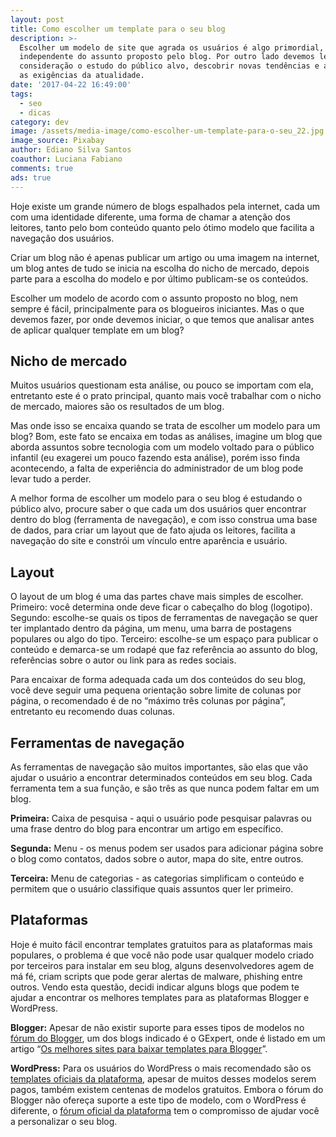 ```yaml
---
layout: post
title: Como escolher um template para o seu blog
description: >-
  Escolher um modelo de site que agrada os usuários é algo primordial,
  independente do assunto proposto pelo blog. Por outro lado devemos levar em
  consideração o estudo do público alvo, descobrir novas tendências e acompanhar
  as exigências da atualidade.
date: '2017-04-22 16:49:00'
tags:
  - seo
  - dicas
category: dev
image: /assets/media-image/como-escolher-um-template-para-o-seu_22.jpg
image_source: Pixabay
author: Ediano Silva Santos
coauthor: Luciana Fabiano
comments: true
ads: true
---
```

Hoje existe um grande número de blogs espalhados pela internet, cada um com uma identidade diferente, uma forma de chamar a atenção dos leitores, tanto pelo bom conteúdo quanto pelo ótimo modelo que facilita a navegação dos usuários.

Criar um blog não é apenas publicar um artigo ou uma imagem na internet, um blog antes de tudo se inicia na escolha do nicho de mercado, depois parte para a escolha do modelo e por último publicam-se os conteúdos.

Escolher um modelo de acordo com o assunto proposto no blog, nem sempre é fácil, principalmente para os blogueiros iniciantes. Mas o que devemos fazer, por onde devemos iniciar, o que temos que analisar antes de aplicar qualquer template em um blog?

## Nicho de mercado

Muitos usuários questionam esta análise, ou pouco se importam com ela, entretanto este é o prato principal, quanto mais você trabalhar com o nicho de mercado, maiores são os resultados de um blog.

Mas onde isso se encaixa quando se trata de escolher um modelo para um blog? Bom, este fato se encaixa em todas as análises, imagine um blog que aborda assuntos sobre tecnologia com um modelo voltado para o público infantil (eu exagerei um pouco fazendo esta análise), porém isso finda acontecendo, a falta de experiência do administrador de um blog pode levar tudo a perder.

A melhor forma de escolher um modelo para o seu blog é estudando o público alvo, procure saber o que cada um dos usuários quer encontrar dentro do blog (ferramenta de navegação), e com isso construa uma base de dados, para criar um layout que de fato ajuda os leitores, facilita a navegação do site e constrói um vínculo entre aparência e usuário.

## Layout

O layout de um blog é uma das partes chave mais simples de escolher. Primeiro: você determina onde deve ficar o cabeçalho do blog (logotipo). Segundo: escolhe-se quais os tipos de ferramentas de navegação se quer ter implantado dentro da página, um menu, uma barra de postagens populares ou algo do tipo. Terceiro: escolhe-se um espaço para publicar o conteúdo e demarca-se um rodapé que faz referência ao assunto do blog, referências sobre o autor ou link para as redes sociais.

Para encaixar de forma adequada cada um dos conteúdos do seu blog, você deve seguir uma pequena orientação sobre limite de colunas por página, o recomendado é de no “máximo três colunas por página”, entretanto eu recomendo duas colunas.

## Ferramentas de navegação

As ferramentas de navegação são muitos importantes, são elas que vão ajudar o usuário a encontrar determinados conteúdos em seu blog. Cada ferramenta tem a sua função, e são três as que nunca podem faltar em um blog.

**Primeira:** Caixa de pesquisa - aqui o usuário pode pesquisar palavras ou uma frase dentro do blog para encontrar um artigo em específico.

**Segunda:** Menu - os menus podem ser usados para adicionar página sobre o blog como contatos, dados sobre o autor, mapa do site, entre outros.

**Terceira:** Menu de categorias - as categorias simplificam o conteúdo e permitem que o usuário classifique quais assuntos quer ler primeiro.

## Plataformas

Hoje é muito fácil encontrar templates gratuitos para as plataformas mais populares, o problema é que você não pode usar qualquer modelo criado por terceiros para instalar em seu blog, alguns desenvolvedores agem de má fé, criam scripts que pode gerar alertas de malware, phishing entre outros. Vendo esta questão, decidi indicar alguns blogs que podem te ajudar a encontrar os melhores templates para as plataformas Blogger e WordPress.

**Blogger:** Apesar de não existir suporte para esses tipos de modelos no <a href="https://productforums.google.com/forum/#!forum/blogger-pt" target="_blank" rel="noopener">fórum do Blogger</a>, um dos blogs indicado é o GExpert, onde é listado em um artigo “<a href="https://www.gexpert.com.br/2014/11/melhores-sites-para-baixar-templates.html" target="_blank" rel="noopener">Os melhores sites para baixar templates para Blogger</a>”.

**WordPress:** Para os usuários do WordPress o mais recomendado são os <a href="https://wordpress.org/themes/" target="_blank" rel="noopener">templates oficiais da plataforma</a>, apesar de muitos desses modelos serem pagos, também existem centenas de modelos gratuitos. Embora o fórum do Blogger não ofereça suporte a este tipo de modelo, com o WordPress é diferente, o <a href="https://br.wordpress.org/support/" target="_blank" rel="noopener">fórum oficial da plataforma</a> tem o compromisso de ajudar você a personalizar o seu blog.
